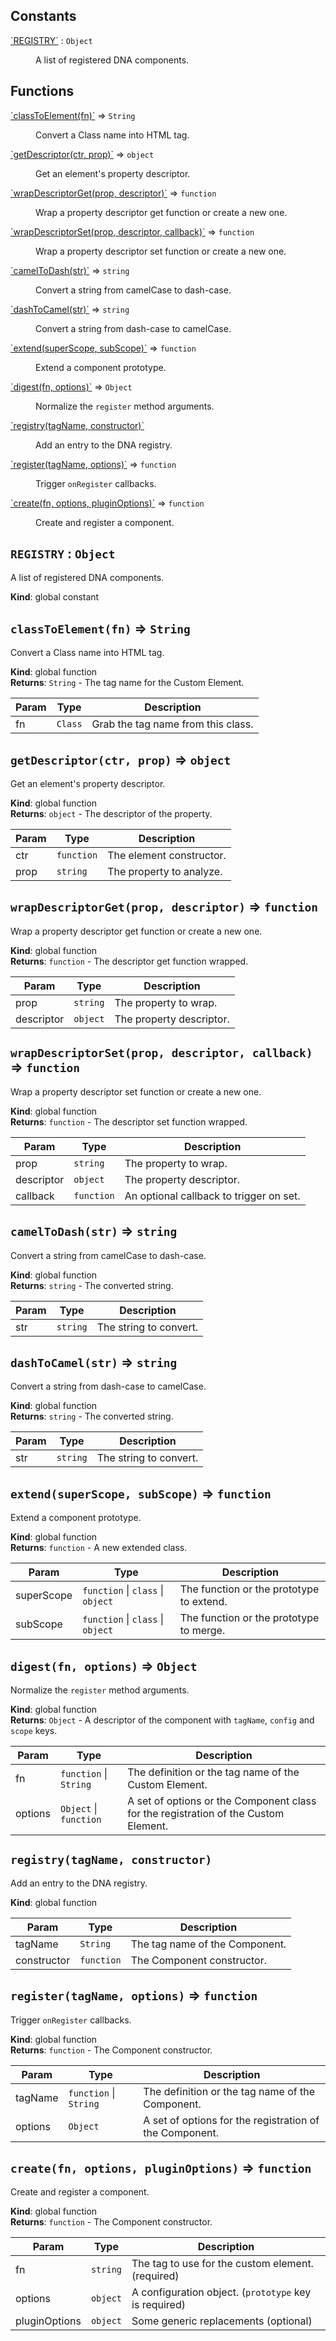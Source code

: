 ## Constants

<dl>
<dt><a href="#REGISTRY">`REGISTRY`</a> : <code>Object</code></dt>
<dd><p>A list of registered DNA components.</p>
</dd>
</dl>

## Functions

<dl>
<dt><a href="#classToElement">`classToElement(fn)`</a> ⇒ <code>String</code></dt>
<dd><p>Convert a Class name into HTML tag.</p>
</dd>
<dt><a href="#getDescriptor">`getDescriptor(ctr, prop)`</a> ⇒ <code>object</code></dt>
<dd><p>Get an element&#39;s property descriptor.</p>
</dd>
<dt><a href="#wrapDescriptorGet">`wrapDescriptorGet(prop, descriptor)`</a> ⇒ <code>function</code></dt>
<dd><p>Wrap a property descriptor get function or create a new one.</p>
</dd>
<dt><a href="#wrapDescriptorSet">`wrapDescriptorSet(prop, descriptor, callback)`</a> ⇒ <code>function</code></dt>
<dd><p>Wrap a property descriptor set function or create a new one.</p>
</dd>
<dt><a href="#camelToDash">`camelToDash(str)`</a> ⇒ <code>string</code></dt>
<dd><p>Convert a string from camelCase to dash-case.</p>
</dd>
<dt><a href="#dashToCamel">`dashToCamel(str)`</a> ⇒ <code>string</code></dt>
<dd><p>Convert a string from dash-case to camelCase.</p>
</dd>
<dt><a href="#extend">`extend(superScope, subScope)`</a> ⇒ <code>function</code></dt>
<dd><p>Extend a component prototype.</p>
</dd>
<dt><a href="#digest">`digest(fn, options)`</a> ⇒ <code>Object</code></dt>
<dd><p>Normalize the <code>register</code> method arguments.</p>
</dd>
<dt><a href="#registry">`registry(tagName, constructor)`</a></dt>
<dd><p>Add an entry to the DNA registry.</p>
</dd>
<dt><a href="#register">`register(tagName, options)`</a> ⇒ <code>function</code></dt>
<dd><p>Trigger <code>onRegister</code> callbacks.</p>
</dd>
<dt><a href="#create">`create(fn, options, pluginOptions)`</a> ⇒ <code>function</code></dt>
<dd><p>Create and register a component.</p>
</dd>
</dl>

<a name="REGISTRY"></a>

## `REGISTRY` : <code>Object</code>
A list of registered DNA components.

**Kind**: global constant  
<a name="classToElement"></a>

## `classToElement(fn)` ⇒ <code>String</code>
Convert a Class name into HTML tag.

**Kind**: global function  
**Returns**: <code>String</code> - The tag name for the Custom Element.  

| Param | Type | Description |
| --- | --- | --- |
| fn | <code>Class</code> | Grab the tag name from this class. |

<a name="getDescriptor"></a>

## `getDescriptor(ctr, prop)` ⇒ <code>object</code>
Get an element's property descriptor.

**Kind**: global function  
**Returns**: <code>object</code> - The descriptor of the property.  

| Param | Type | Description |
| --- | --- | --- |
| ctr | <code>function</code> | The element constructor. |
| prop | <code>string</code> | The property to analyze. |

<a name="wrapDescriptorGet"></a>

## `wrapDescriptorGet(prop, descriptor)` ⇒ <code>function</code>
Wrap a property descriptor get function or create a new one.

**Kind**: global function  
**Returns**: <code>function</code> - The descriptor get function wrapped.  

| Param | Type | Description |
| --- | --- | --- |
| prop | <code>string</code> | The property to wrap. |
| descriptor | <code>object</code> | The property descriptor. |

<a name="wrapDescriptorSet"></a>

## `wrapDescriptorSet(prop, descriptor, callback)` ⇒ <code>function</code>
Wrap a property descriptor set function or create a new one.

**Kind**: global function  
**Returns**: <code>function</code> - The descriptor set function wrapped.  

| Param | Type | Description |
| --- | --- | --- |
| prop | <code>string</code> | The property to wrap. |
| descriptor | <code>object</code> | The property descriptor. |
| callback | <code>function</code> | An optional callback to trigger on set. |

<a name="camelToDash"></a>

## `camelToDash(str)` ⇒ <code>string</code>
Convert a string from camelCase to dash-case.

**Kind**: global function  
**Returns**: <code>string</code> - The converted string.  

| Param | Type | Description |
| --- | --- | --- |
| str | <code>string</code> | The string to convert. |

<a name="dashToCamel"></a>

## `dashToCamel(str)` ⇒ <code>string</code>
Convert a string from dash-case to camelCase.

**Kind**: global function  
**Returns**: <code>string</code> - The converted string.  

| Param | Type | Description |
| --- | --- | --- |
| str | <code>string</code> | The string to convert. |

<a name="extend"></a>

## `extend(superScope, subScope)` ⇒ <code>function</code>
Extend a component prototype.

**Kind**: global function  
**Returns**: <code>function</code> - A new extended class.  

| Param | Type | Description |
| --- | --- | --- |
| superScope | <code>function</code> &#124; <code>class</code> &#124; <code>object</code> | The function or the prototype to extend. |
| subScope | <code>function</code> &#124; <code>class</code> &#124; <code>object</code> | The function or the prototype to merge. |

<a name="digest"></a>

## `digest(fn, options)` ⇒ <code>Object</code>
Normalize the `register` method arguments.

**Kind**: global function  
**Returns**: <code>Object</code> - A descriptor of the component with `tagName`, `config` and `scope` keys.  

| Param | Type | Description |
| --- | --- | --- |
| fn | <code>function</code> &#124; <code>String</code> | The definition or the tag name of the Custom Element. |
| options | <code>Object</code> &#124; <code>function</code> | A set of options or the Component class                                     for the registration of the Custom Element. |

<a name="registry"></a>

## `registry(tagName, constructor)`
Add an entry to the DNA registry.

**Kind**: global function  

| Param | Type | Description |
| --- | --- | --- |
| tagName | <code>String</code> | The tag name of the Component. |
| constructor | <code>function</code> | The Component constructor. |

<a name="register"></a>

## `register(tagName, options)` ⇒ <code>function</code>
Trigger `onRegister` callbacks.

**Kind**: global function  
**Returns**: <code>function</code> - The Component constructor.  

| Param | Type | Description |
| --- | --- | --- |
| tagName | <code>function</code> &#124; <code>String</code> | The definition or the tag name of the Component. |
| options | <code>Object</code> | A set of options for the registration of the Component. |

<a name="create"></a>

## `create(fn, options, pluginOptions)` ⇒ <code>function</code>
Create and register a component.

**Kind**: global function  
**Returns**: <code>function</code> - The Component constructor.  

| Param | Type | Description |
| --- | --- | --- |
| fn | <code>string</code> | The tag to use for the custom element. (required) |
| options | <code>object</code> | A configuration object. (`prototype` key is required) |
| pluginOptions | <code>object</code> | Some  generic replacements (optional) |

